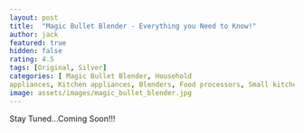 ```yaml
---
layout: post
title:  "Magic Bullet Blender - Everything you Need to Know!"
author: jack
featured: true
hidden: false
rating: 4.5
tags: [Original, Silver]
categories: [ Magic Bullet Blender, Household
appliances, Kitchen appliances, Blenders, Food processors, Small kitchen appliances ]
image: assets/images/magic_bullet_blender.jpg
---
```


Stay Tuned...Coming Soon!!!
